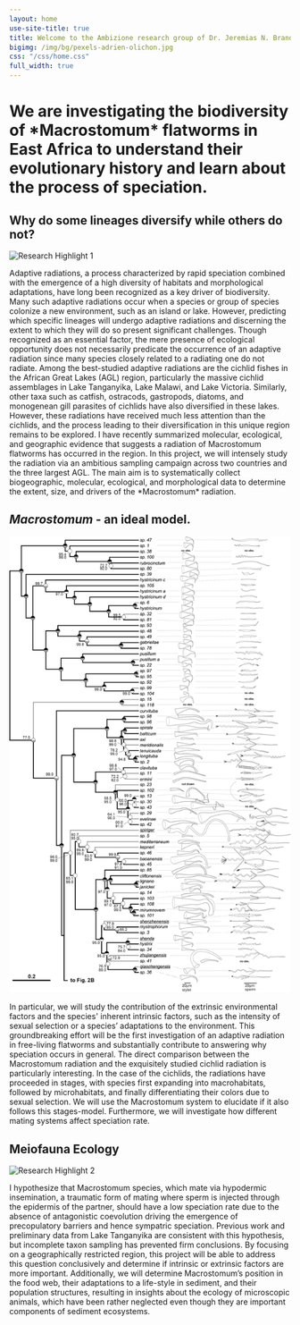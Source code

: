 ```yaml
---
layout: home
use-site-title: true
title: Welcome to the Ambizione research group of Dr. Jeremias N. Brand.
bigimg: /img/bg/pexels-adrien-olichon.jpg
css: "/css/home.css"
full_width: true
---
```


<h1> We are investigating the biodiversity of *Macrostomum* flatworms in East Africa to understand their evolutionary history and learn about the process of speciation.</h1>

<h2>Why do some lineages diversify while others do not?</h2>
<div class="image-text-grid">
  <img src="/img/home/fig_intro_00.png" alt="Research Highlight 1">
  <div>
    <p>Adaptive radiations, a process characterized by rapid speciation combined with the emergence of a high diversity of habitats and morphological adaptations, have long been recognized as a key driver of biodiversity. Many such adaptive radiations occur when a species or group of species colonize a new environment, such as an island or lake. However, predicting which specific lineages will undergo adaptive radiations and discerning the extent to which they will do so present significant challenges. Though recognized as an essential factor, the mere presence of ecological opportunity does not necessarily predicate the occurrence of an adaptive radiation since many species closely related to a radiating one do not radiate. Among the best-studied adaptive radiations are the cichlid fishes in the African Great Lakes (AGL) region, particularly the massive cichlid assemblages in Lake Tanganyika, Lake Malawi, and Lake Victoria.
    Similarly, other taxa such as catfish, ostracods, gastropods, diatoms, and monogenean gill parasites of cichlids have also diversified in these lakes. However, these radiations have received much less attention than the cichlids, and the process leading to their diversification in this unique region remains to be explored. I have recently summarized molecular, ecological, and geographic evidence that suggests a radiation of Macrostomum flatworms has occurred in the region. In this project, we will intensely study the radiation via an ambitious sampling campaign across two countries and the three largest AGL. The main aim is to systematically collect biogeographic, molecular, ecological, and morphological data to determine the extent, size, and drivers of the *Macrostomum* radiation.</p>
  </div>
</div>

<h2><i>Macrostomum</i> - an ideal model.</h2>
<div class="image-text-grid">
  <img src="/img/MPE_Fig_2A.png" alt="Research Highlight 2">
  <div>
    <p>In particular, we will study the contribution of the extrinsic environmental factors and the species' inherent intrinsic factors, such as the intensity of sexual selection or a species’ adaptations to the environment. This groundbreaking effort will be the first investigation of an adaptive radiation in free-living flatworms and substantially contribute to answering why speciation occurs in general.
    The direct comparison between the Macrostomum radiation and the exquisitely studied cichlid radiation is particularly interesting. In the case of the cichlids, the radiations have proceeded in stages, with species first expanding into macrohabitats, followed by microhabitats, and finally differentiating their colors due to sexual selection. We will use the Macrostomum system to elucidate if it also follows this stages-model. Furthermore, we will investigate how different mating systems affect speciation rate.</p>
  </div>
</div>

<h2>Meiofauna Ecology</h2>
<div class="image-text-grid">
  <img src="/img/anfora15_boat.jpg" alt="Research Highlight 2">
  <div>
  <p>I hypothesize that Macrostomum species, which mate via hypodermic insemination, a traumatic form of mating where sperm is injected through the epidermis of the partner, should have a low speciation rate due to the absence of antagonistic coevolution driving the emergence of precopulatory barriers and hence sympatric speciation. Previous work and preliminary data from Lake Tanganyika are consistent with this hypothesis, but incomplete taxon sampling has prevented firm conclusions. By focusing on a geographically restricted region, this project will be able to address this question conclusively and determine if intrinsic or extrinsic factors are more important. 
  Additionally, we will determine Macrostomum’s position in the food web, their adaptations to a life-style in sediment, and their population structures, resulting in insights about the ecology of microscopic animals, which have been rather neglected even though they are important components of sediment ecosystems. </p>
  </div>
  
</div>
